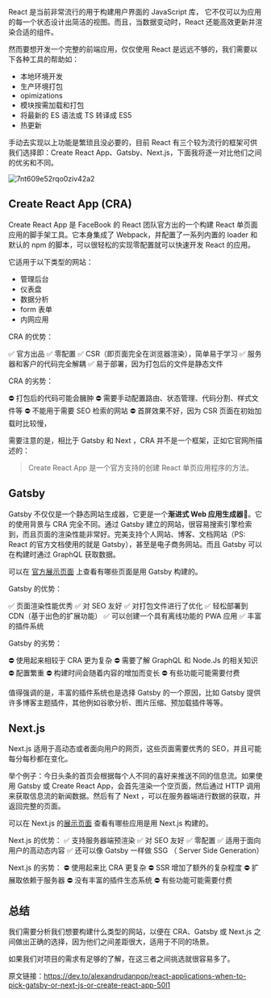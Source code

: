 React 是当前非常流行的用于构建用户界面的 JavaScript 库， 它不仅可以为应用的每一个状态设计出简洁的视图。而且，当数据变动时，React 还能高效更新并渲染合适的组件。

然而要想开发一个完整的前端应用，仅仅使用 React 是远远不够的，我们需要以下各种工具的帮助如：

- 本地环境开发
- 生产环境打包
- opimizations
- 模块按需加载和打包
- 将最新的 ES 语法或 TS 转译成 ES5
- 热更新

手动去实现以上功能是繁琐且没必要的，目前 React 有三个较为流行的框架可供我们选择即：Create React App、Gatsby、Next.js，下面我将逐一对比他们之间的优劣和不同。

![7nt609e52rqo0ziv42a2](https://user-images.githubusercontent.com/33340988/127197921-1e3393d7-bb63-431e-8060-dc24a1781a0f.jpg)

## Create React App (CRA)

Create React App 是 FaceBook 的 React 团队官方出的一个构建 React 单页面应用的脚手架工具。它本身集成了 Webpack，并配置了一系列内置的 loader 和默认的 npm 的脚本，可以很轻松的实现零配置就可以快速开发 React 的应用。

它适用于以下类型的网站：

- 管理后台
- 仪表盘
- 数据分析
- form 表单
- 内网应用

CRA 的优势：

✅ 官方出品
✅ 零配置
✅ CSR（即页面完全在浏览器渲染），简单易于学习
✅ 服务器和客户的代码完全解耦
✅ 易于部署，因为打包后的文件是静态文件

CRA 的劣势：

⛔️ 打包后的代码可能会臃肿
⛔️ 需要手动配置路由、状态管理、代码分割、样式文件等
⛔️ 不能用于需要 SEO 检索的网站
⛔️ 首屏效果不好，因为 CSR 页面在初始加载时比较慢，

需要注意的是，相比于 Gatsby 和 Next ，CRA 并不是一个框架，正如它官网所描述的：

> Create React App 是一个官方支持的创建 React 单页应用程序的方法。

## Gatsby

Gatsby 不仅仅是一个静态网站生成器，它更是一个**渐进式 Web 应用生成器**💪。它的使用背景与 CRA 完全不同。通过 Gatsby 建立的网站，很容易搜索引擎检索到，而且页面的渲染性能非常好。完美支持个人网站、博客、文档网站（PS: React 的官方文档使用的就是 Gatsby），甚至是电子商务网站。而且 Gatsby 可以在构建时通过 GraphQL 获取数据。

可以在 [官方展示页面](https://www.gatsbyjs.com/showcase/) 上查看有哪些页面是用 Gatsby 构建的。

Gatsby 的优势：

✅ 页面渲染性能优秀
✅ 对 SEO 友好
✅ 对打包文件进行了优化
✅ 轻松部署到 CDN（基于出色的扩展功能）
✅ 可以创建一个具有离线功能的 PWA 应用
✅ 丰富的插件系统

Gatsby 的劣势：

⛔️ 使用起来相较于 CRA 更为复杂
⛔️ 需要了解 GraphQL 和 Node.Js 的相关知识
⛔️ 配置繁重
⛔️ 构建时间会随着内容的增加而变长
⛔️ 有些功能可能需要付费

值得强调的是，丰富的插件系统也是选择 Gatsby 的一个原因，比如 Gatsby 提供许多博客主题插件，其他例如谷歌分析、图片压缩、预加载插件等等。

## Next.js

Next.js 适用于高动态或者面向用户的网页，这些页面需要优秀的 SEO，并且可能每分每秒都在变化。

举个例子：今日头条的首页会根据每个人不同的喜好来推送不同的信息流。如果使用 Gatsby 或 Create React App，会首先渲染一个空页面，然后通过 HTTP 调用来获取信息流的新闻数据。然后有了 Next ，可以在服务器端进行数据的获取，并返回完整的页面。

可以在 Next.js 的[展示页面](https://nextjs.org/showcase) 查看有哪些应用是用 Next.js 构建的。

Next.js 的优势：
✅ 支持服务器端预渲染
✅ 对 SEO 友好
✅ 零配置
✅ 适用于面向用户的高动态内容
✅ 还可以像 Gatsby 一样做 SSG （ Server Side Generation）

Next.js 的劣势：
⛔️ 使用起来比 CRA 更复杂
⛔️ SSR 增加了额外的复杂程度
⛔️ 扩展取依赖于服务器
⛔️ 没有丰富的插件生态系统
⛔️ 有些功能可能需要付费

## 总结

我们需要分析我们想要构建什么类型的网站，以便在 CRA、Gatsby 或 Next.js 之间做出正确的选择，因为他们之间差距很大，适用于不同的场景。

如果我们对项目的需求有足够的了解，在这三者之间挑选就很容易多了。

原文链接：https://dev.to/alexandrudanpop/react-applications-when-to-pick-gatsby-or-next-js-or-create-react-app-50l1
